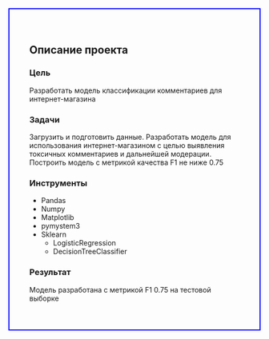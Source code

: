 <div style="border:solid Blue 2px; padding: 40px">

<h2><b>Описание проекта</b></h2>

### Цель 
Разработать модель классификации комментариев для интернет-магазина
### Задачи
Загрузить и подготовить данные. 
Разработать модель для использования интернет-магазином с целью выявления токсичных комментариев и дальнейшей модерации.
Построить модель с метрикой качества F1 не ниже 0.75
### Инструменты
- Pandas
- Numpy
- Matplotlib
- pymystem3
- Sklearn
    - LogisticRegression
    - DecisionTreeClassifier
### Результат
Модель разработана с метрикой F1 0.75 на тестовой выборке
